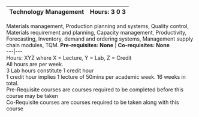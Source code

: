 **Technology Management** | **Hours: 3 0 3**  
---|---  
Materials management, Production planning and systems, Quality control, Materials requirement and planning, Capacity management, Productivity, Forecasting, Inventory, demand and ordering systems, Management supply chain modules, TQM.
**Pre-requisites: None** | **Co-requisites: None**  
---|---  
Hours: XYZ where X = Lecture, Y = Lab, Z = Credit  
All hours are per week.  
3 Lab hours constitute 1 credit hour  
1 credit hour implies 1 lecture of 50mins per academic week. 16 weeks in total.  
Pre-Requisite courses are courses required to be completed before this course may be taken  
Co-Requisite courses are courses required to be taken along with this course
